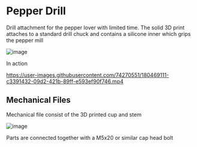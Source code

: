 # Pepper Drill

Drill attachment for the pepper lover with limited time. The solid 3D print attaches to a standard drill chuck and contains a silicone inner which grips the pepper mill

![image](https://user-images.githubusercontent.com/74270551/180445957-b12bb1a3-aec7-4521-8631-f4b6b8f7f7a3.png)

In action

https://user-images.githubusercontent.com/74270551/180469111-c3391432-09d2-421b-89ff-e593ef90f746.mp4



## Mechanical Files

Mechanical file consist of the 3D printed cup and stem

![image](https://user-images.githubusercontent.com/74270551/180469690-c400faf5-be29-47e1-ac94-c15932e04281.png)

Parts are connected together with a M5x20 or similar cap head bolt




